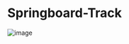 # Springboard-Track

![image](https://user-images.githubusercontent.com/99514228/214397201-a366742d-4a8e-47b2-bdc5-b141ecebdcfb.png)
